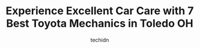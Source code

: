 ---
layout: ampstory
image: https://images.unsplash.com/photo-1610998342124-c4fcba4cf4bf?ixlib=rb-4.0.3&ixid=MnwxMjA3fDB8MHxwaG90by1wYWdlfHx8fGVufDB8fHx8&auto=format&fit=crop&w=640&h=853&q=80
author: techidn
featured: false
description: Experience the excellence of automotive service by visiting the 7 best Toyota Mechanic in Toledo OH, USA. With their expertise, attention to detail, and commitment to customer satisfaction, 
title: Experience Excellent Car Care with 7 Best Toyota Mechanics in Toledo OH
cover:
   title: Experience Excellent Car Care with 7 Best Toyota Mechanics in Toledo OH
   subtitle: Rickpate
   background: https://images.unsplash.com/photo-1610998342124-c4fcba4cf4bf?ixlib=rb-4.0.3&ixid=MnwxMjA3fDB8MHxwaG90by1wYWdlfHx8fGVufDB8fHx8&auto=format&fit=crop&w=640&h=853&q=80

pages: 
 - layout: thirds
   top: <h1>#1 Toledo Auto Care</h1>
   bottom: "<p>I am so incredibly thankful for the team at Toledo Auto Care! I had a tire blow on my truck this evening and had pulled into their parking lot at closing time... These gu</p>"
   background: https://www.knot35.com/toplist/wp-content/uploads/2023/06/best-toyota-mechanic-1-in-toledo-oh-1685839325.jpeg
   backgroundblur: true
 - layout: thirds
   top: <h1>#2 Toledo Auto Care</h1>
   bottom: "<p>5329 Heatherdowns Blvd, Toledo, OH 43614, United States</p>"
   background: https://www.knot35.com/toplist/wp-content/uploads/2023/06/best-toyota-mechanic-2-in-toledo-oh-1685839325.jpeg
   cta:
      link: https://www.knot35.com/toplist/experience-excellent-car-care-with-7-best-toyota-mechanics-in-toledo-oh/
      text: Experience Excellent Car Care with 7 Best Toyota Mechanics in Toledo OH
 - layout: thirds
   top: <h1>#3 Ottawa Park Automotive</h1>
   bottom: "<p>2424 Upton Ave, Toledo, OH 43606, United States</p>"
   background: https://www.knot35.com/toplist/wp-content/uploads/2023/06/best-toyota-mechanic-3-in-toledo-oh-1685839326.jpeg
   cta:
      link: https://www.knot35.com/toplist/experience-excellent-car-care-with-7-best-toyota-mechanics-in-toledo-oh/
      text: Experience Excellent Car Care with 7 Best Toyota Mechanics in Toledo OH
 - layout: thirds
   top: <h1>#4 Monroe Auto</h1>
   bottom: "<p>4154 Monroe St, Toledo, OH 43606, United States</p>"
   background: https://images.unsplash.com/photo-1620421680010-0766ff230392?ixlib=rb-4.0.3&ixid=MnwxMjA3fDB8MHxwaG90by1wYWdlfHx8fGVufDB8fHx8&auto=format&fit=crop&w=640&h=853&q=80
   cta:
      link: https://www.knot35.com/toplist/experience-excellent-car-care-with-7-best-toyota-mechanics-in-toledo-oh/
      text: Experience Excellent Car Care with 7 Best Toyota Mechanics in Toledo OH
 - layout: thirds
   top: <h1>#5 Orras Automotive Service - Toledo</h1>
   bottom: "<p>2840 Tremainsville Rd, Toledo, OH 43613, United States</p>"
   background: https://images.unsplash.com/photo-1527066579998-dbbae57f45ce?ixlib=rb-4.0.3&ixid=MnwxMjA3fDB8MHxwaG90by1wYWdlfHx8fGVufDB8fHx8&auto=format&fit=crop&w=640&h=853&q=80
   cta:
      link: https://www.knot35.com/toplist/experience-excellent-car-care-with-7-best-toyota-mechanics-in-toledo-oh/
      text: Experience Excellent Car Care with 7 Best Toyota Mechanics in Toledo OH
 - layout: thirds
   top: <h1>#6 Walts Auto World</h1>
   bottom: "<p>1506 S Byrne Rd, Toledo, OH 43614, United States</p>"
   background: https://images.unsplash.com/photo-1567360425618-1594206637d2?ixlib=rb-4.0.3&ixid=MnwxMjA3fDB8MHxwaG90by1wYWdlfHx8fGVufDB8fHx8&auto=format&fit=crop&w=640&h=853&q=80
   cta:
      link: https://www.knot35.com/toplist/experience-excellent-car-care-with-7-best-toyota-mechanics-in-toledo-oh/
      text: Experience Excellent Car Care with 7 Best Toyota Mechanics in Toledo OH
 - layout: thirds
   top: <h1>#7 Jacksons Automotive</h1>
   bottom: "<p>5615 Angola Rd, Toledo, OH 43615, United States</p>"
   background: https://images.unsplash.com/photo-1489694553447-4c9339da310d?ixlib=rb-4.0.3&ixid=MnwxMjA3fDB8MHxwaG90by1wYWdlfHx8fGVufDB8fHx8&auto=format&fit=crop&w=640&h=853&q=80
   cta:
      link: https://www.knot35.com/toplist/experience-excellent-car-care-with-7-best-toyota-mechanics-in-toledo-oh/
      text: Experience Excellent Car Care with 7 Best Toyota Mechanics in Toledo OH
 - layout: thirds
   middle: Continue reading...
   background: https://images.unsplash.com/photo-1614648718611-0635f29016cb?ixlib=rb-4.0.3&ixid=MnwxMjA3fDB8MHxwaG90by1wYWdlfHx8fGVufDB8fHx8&auto=format&fit=crop&w=640&h=853&q=80
   cta:
      link: https://www.knot35.com/toplist/experience-excellent-car-care-with-7-best-toyota-mechanics-in-toledo-oh/
      text: Experience Excellent Car Care with 7 Best Toyota Mechanics in Toledo OH
      
---